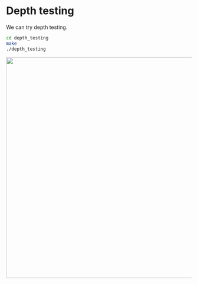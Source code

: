# Depth testing
We can try depth testing.

```bash
cd depth_testing
make
./depth_testing
```

<img src='images/depth_testing.gif' width='600'>
